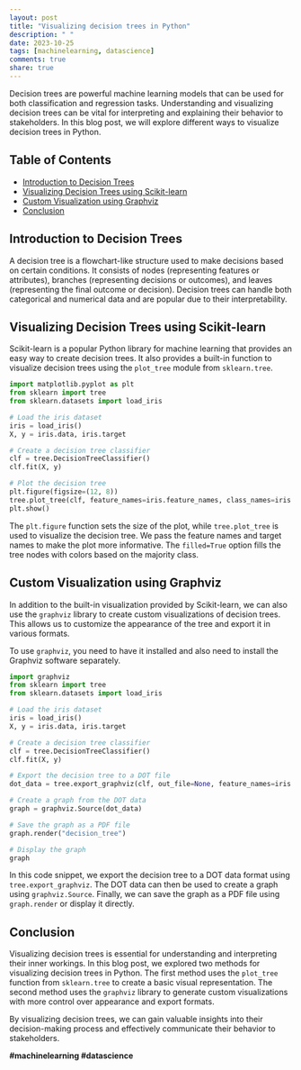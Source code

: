 ```yaml
---
layout: post
title: "Visualizing decision trees in Python"
description: " "
date: 2023-10-25
tags: [machinelearning, datascience]
comments: true
share: true
---
```


Decision trees are powerful machine learning models that can be used for both classification and regression tasks. Understanding and visualizing decision trees can be vital for interpreting and explaining their behavior to stakeholders. In this blog post, we will explore different ways to visualize decision trees in Python.

## Table of Contents
- [Introduction to Decision Trees](#introduction-to-decision-trees)
- [Visualizing Decision Trees using Scikit-learn](#visualizing-decision-trees-using-scikit-learn)
- [Custom Visualization using Graphviz](#custom-visualization-using-graphviz)
- [Conclusion](#conclusion)

## Introduction to Decision Trees

A decision tree is a flowchart-like structure used to make decisions based on certain conditions. It consists of nodes (representing features or attributes), branches (representing decisions or outcomes), and leaves (representing the final outcome or decision). Decision trees can handle both categorical and numerical data and are popular due to their interpretability.

## Visualizing Decision Trees using Scikit-learn

Scikit-learn is a popular Python library for machine learning that provides an easy way to create decision trees. It also provides a built-in function to visualize decision trees using the `plot_tree` module from `sklearn.tree`.

```python
import matplotlib.pyplot as plt
from sklearn import tree
from sklearn.datasets import load_iris

# Load the iris dataset
iris = load_iris()
X, y = iris.data, iris.target

# Create a decision tree classifier
clf = tree.DecisionTreeClassifier()
clf.fit(X, y)

# Plot the decision tree
plt.figure(figsize=(12, 8))
tree.plot_tree(clf, feature_names=iris.feature_names, class_names=iris.target_names, filled=True)
plt.show()
```

The `plt.figure` function sets the size of the plot, while `tree.plot_tree` is used to visualize the decision tree. We pass the feature names and target names to make the plot more informative. The `filled=True` option fills the tree nodes with colors based on the majority class.

## Custom Visualization using Graphviz

In addition to the built-in visualization provided by Scikit-learn, we can also use the `graphviz` library to create custom visualizations of decision trees. This allows us to customize the appearance of the tree and export it in various formats.

To use `graphviz`, you need to have it installed and also need to install the Graphviz software separately.

```python
import graphviz
from sklearn import tree
from sklearn.datasets import load_iris

# Load the iris dataset
iris = load_iris()
X, y = iris.data, iris.target

# Create a decision tree classifier
clf = tree.DecisionTreeClassifier()
clf.fit(X, y)

# Export the decision tree to a DOT file
dot_data = tree.export_graphviz(clf, out_file=None, feature_names=iris.feature_names, class_names=iris.target_names, filled=True)

# Create a graph from the DOT data
graph = graphviz.Source(dot_data)

# Save the graph as a PDF file
graph.render("decision_tree")

# Display the graph
graph
```

In this code snippet, we export the decision tree to a DOT data format using `tree.export_graphviz`. The DOT data can then be used to create a graph using `graphviz.Source`. Finally, we can save the graph as a PDF file using `graph.render` or display it directly.

## Conclusion

Visualizing decision trees is essential for understanding and interpreting their inner workings. In this blog post, we explored two methods for visualizing decision trees in Python. The first method uses the `plot_tree` function from `sklearn.tree` to create a basic visual representation. The second method uses the `graphviz` library to generate custom visualizations with more control over appearance and export formats.

By visualizing decision trees, we can gain valuable insights into their decision-making process and effectively communicate their behavior to stakeholders.

**#machinelearning #datascience**